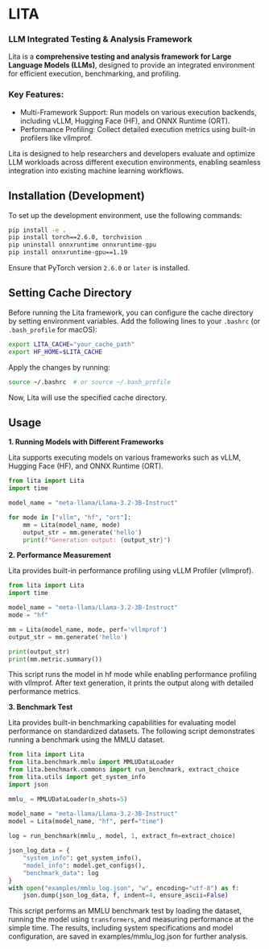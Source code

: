 # LITA
### LLM Integrated Testing &amp; Analysis Framework
Lita is a **comprehensive testing and analysis framework for Large Language Models (LLMs)**, designed to provide an integrated environment for efficient execution, benchmarking, and profiling.

### Key Features:
- Multi-Framework Support: Run models on various execution backends, including vLLM, Hugging Face (HF), and ONNX Runtime (ORT).
- Performance Profiling: Collect detailed execution metrics using built-in profilers like vllmprof.

Lita is designed to help researchers and developers evaluate and optimize LLM workloads across different execution environments, enabling seamless integration into existing machine learning workflows.

## Installation (Development)
To set up the development environment, use the following commands:
```bash
pip install -e .
pip install torch==2.6.0, torchvision
pip uninstall onnxruntime onnxruntime-gpu
pip install onnxruntime-gpu==1.19
```
Ensure that PyTorch version `2.6.0` or `later` is installed.

## Setting Cache Directory
Before running the Lita framework, you can configure the cache directory by setting environment variables.
Add the following lines to your `.bashrc` (or `.bash_profile` for macOS):
```bash
export LITA_CACHE="your_cache_path"
export HF_HOME=$LITA_CACHE
```
Apply the changes by running:
```bash
source ~/.bashrc  # or source ~/.bash_profile
```
Now, Lita will use the specified cache directory.

## Usage
**1. Running Models with Different Frameworks**

Lita supports executing models on various frameworks such as vLLM, Hugging Face (HF), and ONNX Runtime (ORT).

```python
from lita import Lita
import time

model_name = "meta-llama/Llama-3.2-3B-Instruct"

for mode in ["vllm", "hf", "ort"]:
    mm = Lita(model_name, mode)
    output_str = mm.generate('hello')
    print(f"Generation output: {output_str}")
```

**2. Performance Measurement**

Lita provides built-in performance profiling using vLLM Profiler (vllmprof).

```python
from lita import Lita
import time

model_name = "meta-llama/Llama-3.2-3B-Instruct"
mode = "hf"

mm = Lita(model_name, mode, perf='vllmprof')
output_str = mm.generate('hello')

print(output_str)
print(mm.metric.summary())
```
This script runs the model in hf mode while enabling performance profiling with vllmprof. After text generation, it prints the output along with detailed performance metrics.

**3. Benchmark Test**

Lita provides built-in benchmarking capabilities for evaluating model performance on standardized datasets. The following script demonstrates running a benchmark using the MMLU dataset.

```python
from lita import Lita
from lita.benchmark.mmlu import MMLUDataLoader
from lita.benchmark.commons import run_benchmark, extract_choice
from lita.utils import get_system_info
import json

mmlu_ = MMLUDataLoader(n_shots=5)

model_name = "meta-llama/Llama-3.2-3B-Instruct"
model = Lita(model_name, "hf", perf="time")
        
log = run_benchmark(mmlu_, model, 1, extract_fn=extract_choice)

json_log_data = {
    "system_info": get_system_info(),
    "model_info": model.get_configs(),
    "benchmark_data": log
}
with open("examples/mmlu_log.json", "w", encoding="utf-8") as f:
    json.dump(json_log_data, f, indent=4, ensure_ascii=False)
```
This script performs an MMLU benchmark test by loading the dataset, running the model using `transformers`, and measuring performance at the simple time. The results, including system specifications and model configuration, are saved in examples/mmlu_log.json for further analysis.
